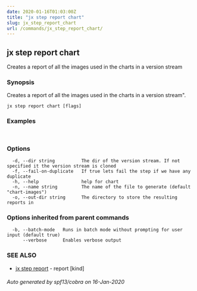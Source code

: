 ```yaml
---
date: 2020-01-16T01:03:00Z
title: "jx step report chart"
slug: jx_step_report_chart
url: /commands/jx_step_report_chart/
---
```

## jx step report chart

Creates a report of all the images used in the charts in a version stream

### Synopsis

Creates a report of all the images used in the charts in a version stream".

```
jx step report chart [flags]
```

### Examples

```
  
```

### Options

```
  -d, --dir string          The dir of the version stream. If not specified it the version stream is cloned
  -f, --fail-on-duplicate   If true lets fail the step if we have any duplicate
  -h, --help                help for chart
  -n, --name string         The name of the file to generate (default "chart-images")
  -o, --out-dir string      The directory to store the resulting reports in
```

### Options inherited from parent commands

```
  -b, --batch-mode   Runs in batch mode without prompting for user input (default true)
      --verbose      Enables verbose output
```

### SEE ALSO

* [jx step report](/commands/jx_step_report/)	 - report [kind]

###### Auto generated by spf13/cobra on 16-Jan-2020
